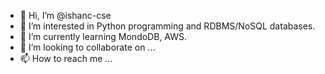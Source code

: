 - 👋 Hi, I’m @ishanc-cse
- 👀 I’m interested in Python programming and RDBMS/NoSQL databases.
- 🌱 I’m currently learning MondoDB, AWS.
- 💞️ I’m looking to collaborate on ...
- 📫 How to reach me ...

<!---
ishanc-cse/ishanc-cse is a ✨ special ✨ repository because its `README.md` (this file) appears on your GitHub profile.
You can click the Preview link to take a look at your changes.
--->
